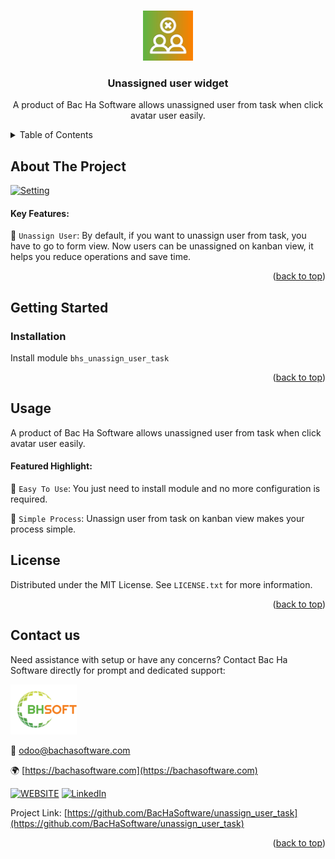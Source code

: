
<a name="readme-top"></a>

<!-- PROJECT DETAILS -->
<br />
<div align="center">
  <a href="https://github.com/BacHaSoftware/unassign_user_task">
    <img src="/bhs_unassign_user_task/static/description/icon.png" alt="Logo" width="80" height="80">
  </a>

  <h3 align="center">Unassigned user widget</h3>

  <p align="center">
    A product of Bac Ha Software allows unassigned user from task when click avatar user easily.
  </p>
</div>



<!-- TABLE OF CONTENTS -->
<details>
  <summary>Table of Contents</summary>
  <ol>
    <li>
      <a href="#about-the-project">About The Project</a>
    </li>
    <li>
      <a href="#getting-started">Getting Started</a>
      <ul>
        <!-- <li><a href="#prerequisites">Prerequisites</a></li> -->
        <li><a href="#installation">Installation</a></li>
      </ul>
    </li>
    <li><a href="#usage">Usage</a></li>
    <li><a href="#license">License</a></li>
    <li><a href="#contact-us">Contact us</a></li>
  </ol>
</details>



<!-- ABOUT THE PROJECT -->
## About The Project

<div align="left">
  <a href="https://github.com/BacHaSoftware/unassign_user_task">
    <img src="/bhs_unassign_user_task/static/description/imgs/img_remove.png" alt="Setting">
  </a>
</div>

#### Key Features:

🌟 <code>Unassign User</code>: By default, if you want to unassign user from task, you have to go to form view. Now users can be unassigned on kanban view, it helps you reduce operations and save time.

<p align="right">(<a href="#readme-top">back to top</a>)</p>


<!-- GETTING STARTED -->
## Getting Started

<!-- PREREQUISTES
### Prerequisites

This module needs the Python library pandas, otherwise it cannot be installed and used. Install pandas through the command
  ```sh
  sudo pip3 install pandas
  ```
 -->
### Installation

Install module  <code>bhs_unassign_user_task</code>

<p align="right">(<a href="#readme-top">back to top</a>)</p>

<!-- USAGE EXAMPLES -->
## Usage

A product of Bac Ha Software allows unassigned user from task when click avatar user easily.

#### Featured Highlight:

🌟 <code>Easy To Use</code>: You just need to install module and no more configuration is required.

🌟 <code>Simple Process</code>: Unassign user from task on kanban view makes your process simple.



<!-- LICENSE -->
## License

Distributed under the MIT License. See `LICENSE.txt` for more information.

<p align="right">(<a href="#readme-top">back to top</a>)</p>



<!-- CONTACT US-->
## Contact us
Need assistance with setup or have any concerns? Contact Bac Ha Software directly for prompt and dedicated support:
<div align="left">
  <a href="https://github.com/BacHaSoftware">
    <img src="/bhs_unassign_user_task/static/description/imgs/logo.png" alt="Logo" height="80">
  </a>
</div>

📨 odoo@bachasoftware.com

🌍 [https://bachasoftware.com](https://bachasoftware.com)

[![WEBSITE][website-shield]][website-url] [![LinkedIn][linkedin-shield]][linkedin-url]

Project Link: [https://github.com/BacHaSoftware/unassign_user_task](https://github.com/BacHaSoftware/unassign_user_task)


<p align="right">(<a href="#readme-top">back to top</a>)</p>



<!-- MARKDOWN LINKS & IMAGES -->
<!-- https://www.markdownguide.org/basic-syntax/#reference-style-links -->
[license-url]: https://github.com/BacHaSoftware/unassign_user_task/blob/15.0/LICENSE.txt
[linkedin-shield]: https://img.shields.io/badge/-LinkedIn-black.svg?style=for-the-badge&logo=linkedin&colorB=555
[linkedin-url]: https://www.linkedin.com/company/bac-ha-software
[website-shield]: https://img.shields.io/badge/-website-black.svg?style=for-the-badge&logo=website&colorB=555
[website-url]: https://bachasoftware.com